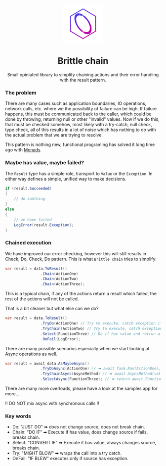 <p align="center">
    <img width="128" align="center" src="assets/icon.png" >
</p>

<h1 align="center">
  Brittle chain
</h1>

<p align="center">
 Small opiniated library to simplify chaining actions and their error handling with the result pattern.
</p>

### The problem 
There are many cases such as application boundaries, IO operations, network calls, etc. where we the possibility of failure can be high.
If failure happens, this must be communicated back to the caller, which could be done by throwing, returning null or other "invalid" values.
Now if we do this, that must be checked somehow, most likely with a try-catch, null check, type check, all of this results in a lot of noise which has nothing to do with the actual problem that we are trying to resolve.

This pattern is nothing new, functional programing has solved it long time ago with [Monads](https://en.wikipedia.org/wiki/Monad_(functional_programming)).

### Maybe has value, maybe failed?
The `Result` type has a simple role, transport to ```Value``` or the ```Exception```. In either way defines a simple, unified way to make decisions.
```c#
if (result.Succeeded)
{
    // do somthing
}
else
{
    // we have failed
    LogError(result.Exception);
}
```
### Chained execution
We have improved our error checking, however this will still results in Check, Do, Check, Do pattern. This is what ```Brittle chain``` tries to simplify:
```c#
var result = data.ToResult()
                .Chain(ActionOne)
                .Chain(ActionTwo)
                .Chain(ActionThree);
```
This is a typical chain, if any of the actions return a result which failed, the rest of the actions will not be called. 

That is a bit cleaner but what else can we do?
```c#
var result = data.ToResult()
                .TryDo(ActionOne) // Try to execute, catch exception if fails but pass along your source.
                .TryChain(ActionTwo) // Try to execute, catch exception if fails.
                .Select(FunctionThree) // Do if has value and retrun a different {T}.
                .OnFail(LogError);
```
There are many possible scenarios especially when we start looking at Async operations as well.
```c#
var result = await data.AsMaybeAsync()
                .TryDoAsync(ActionOne) // ➡ await Task.Run(ActionOne), wrapped in a try-catch block
                .TryChainAsync(AsyncMethod) // ➡ await AsyncMethod(value), wrapped in a try-catch block
                .SelectAsync(FunctionThree); // ➡ return await FunctionThree(value)
```
There are many more overloads, please have a look at the samples app for more...

‼ DO NOT mix async with synchronous calls ‼

### Key words
 - Do: "JUST DO" ➡ does not change source, does not break chain.
 - Chain: "DO IF" ➡ Execute if has value, does change source if fails, breaks chain.
 - Select: "CONVERT IF" ➡ Execute if has value, always changes source, breaks chain.
 - Try: "MIGHT BLOW" ➡ wraps the call into a try catch.
 - OnFail: "IF BLEW" executes only if source has exception.

